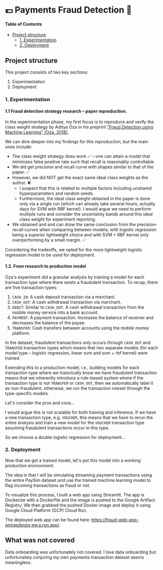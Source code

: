 # 💷 Payments Fraud Detection 🚨

#### Table of Contents

- [Project structure](#project-structure)
  - [1. Experimentation](#experimentation)
  - [2. Deployment](#deployment)


## Project structure

This project consists of two key sections:

1. Experimentation
2. Deployment

### 1. Experimentation

#### 1.1 Fraud detection strategy research – paper reproduction.

In the experimentation phase, my first focus is to reproduce and verify the class weight strategy by Aditya Oza in his preprint ["Fraud Detection using Machine Learning" (Oza, 2018)](https://www.semanticscholar.org/paper/Fraud-Detection-using-Machine-Learning-Oza-aditya/9f2c08d9efaa53cfabdd0ec47afa8015c7ff5bb9).

We can dive deeper into my findings for this reproduction, but the main ones include:

- The class weight strategy does work ✅ – one can attain a model that minimizes false positive rate such that recall is reasonably controllable.
- We did get precision and recall curve with shapes similar to that of the paper. ✅
- However, we did NOT get the exact same ideal class weights as the author. ❌ 
  - I suspect that this is related to multiple factors including unshared hyperparameters and random seeds. 
  - Furthermore, the ideal class weight obtained in the paper is done only via a single run (which can already take several hours; actually days for SVM with RBF kernel). I would argue we need to perform multiple runs and consider the uncertainty bands around this ideal class weight for experiment reporting.
- We obtained and and can draw the same conclusion from the precision-recall curves when comparing between models; with logistic regression being a superior lightweight choice and with SVM + RBF kernel only overperforming by a small margin. ✅

Considering the tradeoffs, we opted for the more lightweight logistic regression model to be used for deployment.

#### 1.2. From research to production model

Oza's experiment did a granular analysis by training a model for each transaction type where there exists a fraudulent transaction. To recap, there are five transaction types:

1. `CASH_IN`: A cash deposit transaction via a merchant.
2. `CASH_OUT`: A cash withdrawal transaction via  merchant.
3. `DEBIT`: Similar to `CASH_OUT`. A cash withdrawal transaction from the mobile money service into a bank account.
4. `PAYMENT`: A payment transaction. Increases the balance of receiver and decreases the balance of the payee.
5. `TRANSFER`: Cash transfers between accounts using the mobile money platform.

In the dataset, fraudulent transactions only occurs through `CASH_OUT` and `TRANSFER` transaction types which means that two separate models (for each model type – logistic regression, linear svm and svm + rbf kernel) were trained.

Extending this to a production model, i.e., building models for each transaction type where we historically know we have fraudulent transaction means that we inherently introduce a rule-based system where if the transaction type is not `TRANSFER` or `CASH_OUT`, then we automatically label it as non-fraudulent; otherwise, we run the transaction rowset through the type-specific models.

Let's consider the pros and cons...

I would argue this is not scalable for both training and inference. If we have a new transaction type, e.g. `VOUCHER`, this means that we have to rerun the entire analysis and train a new model for the `VOUCHER` transaction type assuming fraudulent transactions occur in this type.

So we choose a double logistic regression for deployment...

### 2. Deployment

Now that we got a trained model, let's put this model into a working production environment.

The idea is that I will be simulating streaming payment transactions using the entire PaySim dataset and use the trained machine learning model to flag incoming transactions as fraud or not.

To visualize this process, I built a web app using Streamlit. The app is Dockerize with a Dockerfile and the image is pushed to the Google Artifact Registry. We then grabbed the pushed Docker image and deploy it using Google Cloud Platform (GCP) Cloud Run.

The deployed web app can be found here: https://fraud-web-app-qmjqqzknzq-ew.a.run.app/.


## What was not covered

Data onboarding was unfortunately not covered. I love data onboarding but unfortunately conjuring my own payments transaction dataset seems meaningless.